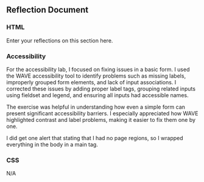 ## Reflection Document

### HTML

Enter your reflections on this section here.

### Accessibility

For the accessibility lab, I focused on fixing issues in a basic form. I used the WAVE accessibility tool to identify problems such as missing labels, improperly grouped form elements, and lack of input associations. I corrected these issues by adding proper label tags, grouping related inputs using fieldset and legend, and ensuring all inputs had accessible names.

The exercise was helpful in understanding how even a simple form can present significant accessibility barriers. I especially appreciated how WAVE highlighted contrast and label problems, making it easier to fix them one by one.

I did get one alert that stating that I had no page regions, so I wrapped everything in the body in a main tag.

### CSS

N/A
